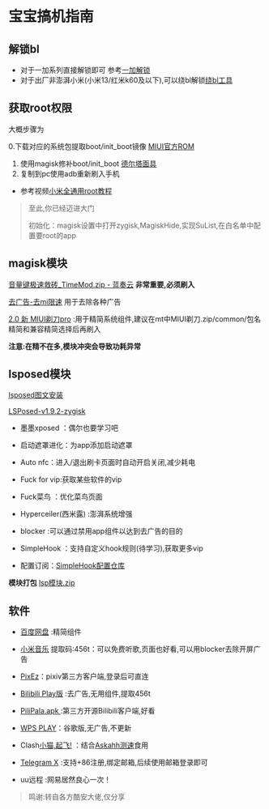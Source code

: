 # 宝宝搞机指南

## 解锁bl

- 对于一加系列直接解锁即可 参考[一加解锁](https://www.coolapk.com/feed/63011822?shareKey=MTk0ZWIwZTc5ZDlhNjgyNmI5ZGQ~&shareUid=33660053&shareFrom=com.coolapk.market_15.2.2)
- 对于出厂非澎湃小米(小米13/红米k60及以下),可以绕bl解锁[绕bl工具](https://www.coolapk.com/feed/63960665?shareKey=Y2Q4MDUxMmE5NzY1NjgyNmJhOGI~&shareUid=33660053&shareFrom=com.coolapk.market_15.2.2)

## 获取root权限

大概步骤为

   0.下载对应的系统包提取boot/init_boot镜像  [MIUI官方ROM](https://roms.miuier.com/zh-cn/)

1. 使用magisk修补boot/init_boot [德尔塔面具](https://xbnbcn.lanzoue.com/icHZJ1a5pzcj)
2. 复制到pc使用adb重新刷入手机

- 参考视频[小米全通用root教程](https://www.bilibili.com/video/BV1sk4y1p7vE?spm_id_from=333.788.videopod.sections&vd_source=e8224b2d71127d461f7389edcc2004ef)

> 至此,你已经迈进大门
>
> 初始化：magisk设置中打开zygisk,MagiskHide,实现SuList,在白名单中配置要root的app

## magisk模块

[音量键极速救砖_TimeMod.zip - 蓝奏云](https://xbnbcn.lanzouw.com/i16nO2cn4tcd)  **非常重要,必须刷入**

[去广告-去mi限速](https://xbnbcn.lanzouw.com/iQmOW22dashi)  用于去除各种广告

[2.0 新 MIUI剃刀pro](https://wwyl.lanzoum.com/irsIj2wdgq4j) :用于精简系统组件,建议在mt中MIUI剃刀.zip/common/包名精简和兼容精简选择后再刷入

**注意:在精不在多,模块冲突会导致功耗异常**

## lsposed模块

[lsposed图文安装](https://lsposed.cn/229)

[LSPosed-v1.9.2-zygisk](https://wwyl.lanzoum.com/ilRLX2wdho1a)

- 墨墨xposed ：偶尔也要学习吧

- 启动遮罩进化：为app添加启动遮罩

- Auto nfc：进入/退出刷卡页面时自动开启关闭,减少耗电

- Fuck for vip:获取某些软件的vip

- Fuck菜鸟 ：优化菜鸟页面

- Hyperceiler(西米露) :澎湃系统增强
- blocker :可以通过禁用app组件以达到去广告的目的

- SimpleHook ：支持自定义hook规则(待学习),获取更多vip 

- 配置订阅：[SimpleHook配置仓库](https://github.com/Memory2314/Memory-SimpleHook)

**模块打包**  [lsp模块.zip](https://wwyl.lanzoum.com/ismqy2wdikcd)

## 软件

- [百度网盘](https://wwyl.lanzoum.com/iSAAy2wec5ef) :精简组件

- [小米音乐](https://pan.baidu.com/s/1ENdY12ip2iMhUq5ILB9gLg) 提取码:456t：可以免费听歌,页面也好看,可以用blocker去除开屏广告

- [PixEz](https://wwyl.lanzoum.com/iJYVH2we7ipe)：pixiv第三方客户端,登录后可直连

- [Bilibili Play版](https://pan.baidu.com/s/1ENdY12ip2iMhUq5ILB9gLg) :去广告,无用组件,提取456t

- [PiliPala.apk ](https://wwyl.lanzoum.com/iIpgp2we9dyf):第三方开源Bilibili客户端,好看

- [WPS PLAY](https://wwyl.lanzoum.com/iBxfi2we7f3e)：谷歌版,无广告,不更新

- Clash[小猫,起飞!](https://wwyl.lanzoum.com/iZnJF2we98wd) ：结合[Askahh测速](https://www.askahh.com/)食用

- [Telegram X](https://wwyl.lanzoum.com/iRTlZ2we991i) :支持+86注册,绑定邮箱,后续使用邮箱登录即可

- uu远程 :网易居然良心一次！

> 鸣谢:转自各方酷安大佬,仅分享
